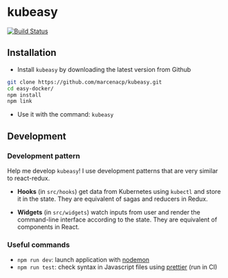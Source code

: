 # kubeasy

[![Build Status](https://travis-ci.org/marcenacp/kubeasy.svg?branch=master)](https://travis-ci.org/marcenacp/kubeasy)

## Installation

- Install `kubeasy` by downloading the latest version from Github
```bash
git clone https://github.com/marcenacp/kubeasy.git
cd easy-docker/
npm install
npm link
```

- Use it with the command: `kubeasy`

## Development

### Development pattern

Help me develop `kubeasy`!
I use development patterns that are very similar to react-redux.

- **Hooks** (in `src/hooks`) get data from Kubernetes using `kubectl` and store it in the state.
They are equivalent of sagas and reducers in Redux.

- **Widgets** (in `src/widgets`) watch inputs from user and render the command-line interface according to the state.
They are equivalent of components in React.

### Useful commands

- `npm run dev`: launch application with [nodemon](https://github.com/remy/nodemon)
- `npm run test`: check syntax in Javascript files using [prettier](https://github.com/prettier/prettier) (run in CI)
